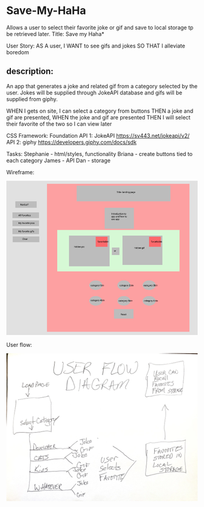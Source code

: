 # Save-My-HaHa
Allows a user to select their favorite joke or gif and save to local storage tp be retrieved later. 
Title: Save my Haha*

User Story: 
AS A user, 
I WANT to see gifs and jokes 
SO THAT I alleviate boredom

## description:
 An app that generates a joke and related gif from a category selected by the user. Jokes will be supplied through JokeAPI database and gifs will be supplied from giphy.


WHEN I gets on site, I can select a category from buttons
THEN a joke and gif are presented,
WHEN the joke and gif are presented
THEN I will select their favorite of the two so I can view later

CSS Framework: Foundation
API 1: JokeAPI    https://sv443.net/jokeapi/v2/
API 2: giphy        https://developers.giphy.com/docs/sdk

Tasks: 
Stephanie - html/styles, functionality
Briana - create buttons tied to each category
James - API
Dan - storage


Wireframe:

<img src="assets\images\Wire-Frame.png" alt="Wireframe">





User flow:

<img src="assets\images\UserFlow.jpg" alt="User Flow Diagram">
